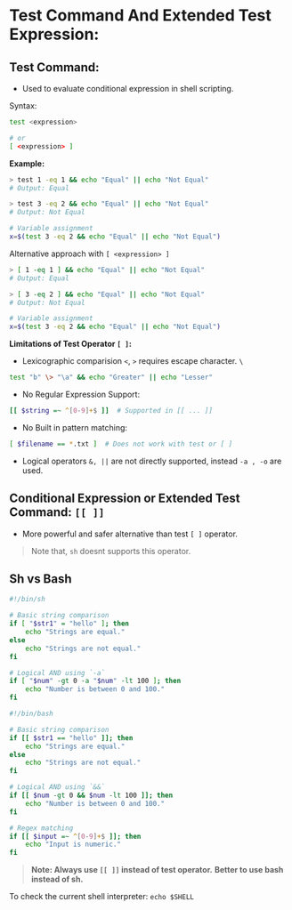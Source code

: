 # Test Command And Extended Test Expression:

## Test Command:

- Used to evaluate conditional expression in shell scripting.

Syntax:

```sh
test <expression>

# or
[ <expression> ]
```

**Example:**

```bash
> test 1 -eq 1 && echo "Equal" || echo "Not Equal"
# Output: Equal

> test 3 -eq 2 && echo "Equal" || echo "Not Equal"
# Output: Not Equal

# Variable assignment
x=$(test 3 -eq 2 && echo "Equal" || echo "Not Equal")
```

Alternative approach with `[ <expression> ]`

```bash
> [ 1 -eq 1 ] && echo "Equal" || echo "Not Equal"
# Output: Equal

> [ 3 -eq 2 ] && echo "Equal" || echo "Not Equal"
# Output: Not Equal

# Variable assignment
x=$(test 3 -eq 2 && echo "Equal" || echo "Not Equal")
```

**Limitations of Test Operator ``[ ]``:**

- Lexicographic comparision `<`, `>` requires escape character. ``\``

```sh
test "b" \> "\a" && echo "Greater" || echo "Lesser"
```


- No Regular Expression Support:


```sh
[[ $string =~ ^[0-9]+$ ]]  # Supported in [[ ... ]]
```

- No Built in pattern matching:

```sh
[ $filename == *.txt ]  # Does not work with test or [ ]
```

- Logical operators ``&, ||`` are not directly supported, instead ``-a , -o`` are used.




## Conditional Expression or Extended Test Command: ``[[ ]]``

- More powerful and safer alternative than test `[ ]` operator.

> Note that, `sh` doesnt supports this operator.



## Sh vs Bash

```sh
#!/bin/sh

# Basic string comparison
if [ "$str1" = "hello" ]; then
    echo "Strings are equal."
else
    echo "Strings are not equal."
fi

# Logical AND using `-a`
if [ "$num" -gt 0 -a "$num" -lt 100 ]; then
    echo "Number is between 0 and 100."
fi

```

```bash
#!/bin/bash

# Basic string comparison
if [[ $str1 == "hello" ]]; then
    echo "Strings are equal."
else
    echo "Strings are not equal."
fi

# Logical AND using `&&`
if [[ $num -gt 0 && $num -lt 100 ]]; then
    echo "Number is between 0 and 100."
fi

# Regex matching
if [[ $input =~ ^[0-9]+$ ]]; then
    echo "Input is numeric."
fi
```

> **Note: Always use `[[ ]]` instead of test operator.**
> **Better to use bash instead of sh.**

To check the current shell interpreter: ``echo $SHELL``
